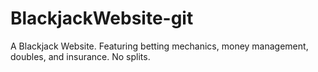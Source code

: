 # BlackjackWebsite-git
A Blackjack Website. Featuring betting mechanics, money management, doubles, and insurance. No splits.
